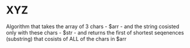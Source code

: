 # XYZ
Algorithm that takes the array of 3 chars - $arr - and the string cosisted only with these chars - $str - and returns the first of shortest seqenences (substring) that cosists of  ALL of the chars in $arr

